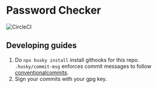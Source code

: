 # Password Checker

![CircleCI](https://img.shields.io/circleci/build/github/magzim21/password-checker/main?style=for-the-badge&label=apply&logo=terraform)  



## Developing guides

1. Do `npx husky install` install githooks for this repo.  
`.husky/commit-msg` enforces commit messages to follow [conventionalcommits](https://www.conventionalcommits.org/en/v1.0.0/).  
2. Sign your commits with your gpg key.

